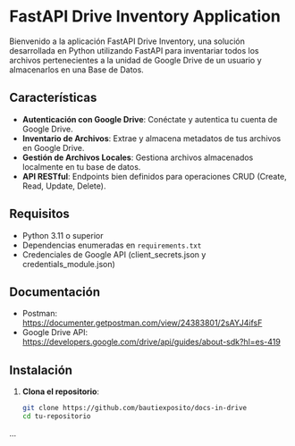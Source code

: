 # FastAPI Drive Inventory Application

Bienvenido a la aplicación FastAPI Drive Inventory, una solución desarrollada en Python utilizando FastAPI para inventariar todos los archivos pertenecientes a la unidad de Google Drive de un usuario y almacenarlos en una Base de Datos.

## Características

- **Autenticación con Google Drive**: Conéctate y autentica tu cuenta de Google Drive.
- **Inventario de Archivos**: Extrae y almacena metadatos de tus archivos en Google Drive.
- **Gestión de Archivos Locales**: Gestiona archivos almacenados localmente en tu base de datos.
- **API RESTful**: Endpoints bien definidos para operaciones CRUD (Create, Read, Update, Delete).

## Requisitos

- Python 3.11 o superior
- Dependencias enumeradas en `requirements.txt`
- Credenciales de Google API (client_secrets.json y credentials_module.json)

## Documentación

- Postman: https://documenter.getpostman.com/view/24383801/2sAYJ4ifsF
- Google Drive API: https://developers.google.com/drive/api/guides/about-sdk?hl=es-419

## Instalación

1. **Clona el repositorio**:

   ```sh
   git clone https://github.com/bautiexposito/docs-in-drive
   cd tu-repositorio
...
